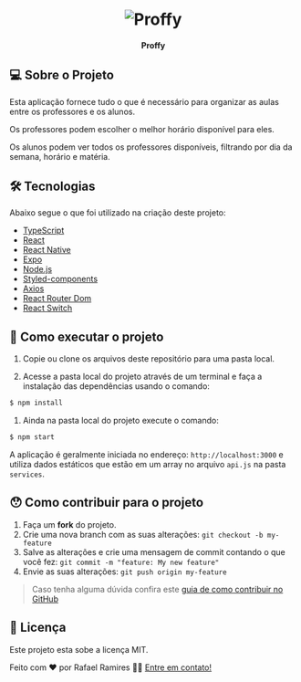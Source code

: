<h1 align="center">
    <img alt="Proffy" title="Proffy
" src="./assets/banner.png" />
</h1>

<h4 align="center"> 
	Proffy
</h4>

<p align="center">
	
## 💻 Sobre o Projeto
Esta aplicação fornece tudo o que é necessário para organizar as aulas entre os professores e os alunos.

Os professores podem escolher o melhor horário disponível para eles.

Os alunos podem ver todos os professores disponíveis, filtrando por dia da semana, horário e matéria.

  

## 🛠 Tecnologias
Abaixo segue o que foi utilizado na criação deste projeto:

- [TypeScript](https://www.typescriptlang.org/)
- [React](https://pt-br.reactjs.org/)
- [React Native](https://reactnative.dev/)
- [Expo](https://expo.io/)
- [Node.js](https://nodejs.org/en/)
- [Styled-components](https://styled-components.com/)
- [Axios](https://github.com/axios/axios)
- [React Router Dom](https://reactrouter.com/web/guides/quick-start)
- [React Switch](https://www.npmjs.com/package/react-switch)
</p>


## 🚀 Como executar o projeto

1. Copie ou clone os arquivos deste repositório para uma pasta local.

2. Acesse a pasta local do projeto através de um terminal e faça a instalação das dependências usando o comando:
```sh
$ npm install
```

1. Ainda na pasta local do projeto execute o comando:
```sh
$ npm start
```

A aplicação é geralmente iniciada no endereço: `http://localhost:3000` e utiliza dados estáticos que estão em um array no arquivo `api.js` na pasta `services`.


## 😯 Como contribuir para o projeto

1. Faça um **fork** do projeto.
2. Crie uma nova branch com as suas alterações: `git checkout -b my-feature`
3. Salve as alterações e crie uma mensagem de commit contando o que você fez: `git commit -m "feature: My new feature"`
4. Envie as suas alterações: `git push origin my-feature`
> Caso tenha alguma dúvida confira este [guia de como contribuir no GitHub](https://github.com/firstcontributions/first-contributions)


## 📝 Licença

Este projeto esta sobe a licença MIT.

Feito com ❤️ por Rafael Ramires 👋🏽 [Entre em contato!](https://www.linkedin.com/in/rafael-ramires-791aa378/)
